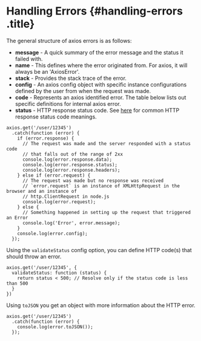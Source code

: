 # Handling Errors {#handling-errors .title}

The general structure of axios errors is as follows:

- **message** - A quick summary of the error message and the status it
  failed with.
- **name** - This defines where the error originated from. For axios, it
  will always be an \'AxiosError\'.
- **stack** - Provides the stack trace of the error.
- **config** - An axios config object with specific instance
  configurations defined by the user from when the request was made.
- **code** - Represents an axios identified error. The table below lists
  out specific definitions for internal axios error.
- **status** - HTTP response status code. See
  [here](https://en.wikipedia.org/wiki/List_of_HTTP_status_codes) for
  common HTTP response status code meanings.

``` lang-js
axios.get('/user/12345')
  .catch(function (error) {
    if (error.response) {
      // The request was made and the server responded with a status code
      // that falls out of the range of 2xx
      console.log(error.response.data);
      console.log(error.response.status);
      console.log(error.response.headers);
    } else if (error.request) {
      // The request was made but no response was received
      // `error.request` is an instance of XMLHttpRequest in the browser and an instance of
      // http.ClientRequest in node.js
      console.log(error.request);
    } else {
      // Something happened in setting up the request that triggered an Error
      console.log('Error', error.message);
    }
    console.log(error.config);
  });
```

Using the `validateStatus` config option, you can define HTTP code(s)
that should throw an error.

``` lang-js
axios.get('/user/12345', {
  validateStatus: function (status) {
    return status < 500; // Resolve only if the status code is less than 500
  }
})
```

Using `toJSON` you get an object with more information about the HTTP
error.

``` lang-js
axios.get('/user/12345')
  .catch(function (error) {
    console.log(error.toJSON());
  });
```